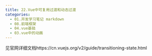 ```yaml
---
title: 22.Vue中可复用过渡和动态过渡
categories:
  - 01.开发学习笔记 markdown
  - 08.前端框架
  - 04.vue基础
  - 03.vue中的动画
---
```


见官网详细文档https://cn.vuejs.org/v2/guide/transitioning-state.html  
